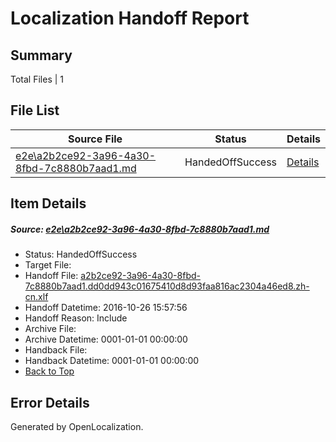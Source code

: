 # <a name='report-top'></a> Localization Handoff Report

## Summary
 Total Files | 1

## File List
 Source File | Status | Details 
 ----------- | ------ | ------- 
 [e2e\a2b2ce92-3a96-4a30-8fbd-7c8880b7aad1.md](https://github.com/OpenLocalizationTestOrg/ol-test0/blob/09ded30a02d26b2b7133ee357fbd63cecb874d98/e2e/a2b2ce92-3a96-4a30-8fbd-7c8880b7aad1.md) | HandedOffSuccess | [Details](#38c70d045e19b0c56eb25cfa663c9208bbd0c4936)

## Item Details
##### <a name='38c70d045e19b0c56eb25cfa663c9208bbd0c4936'></a> Source: [e2e\a2b2ce92-3a96-4a30-8fbd-7c8880b7aad1.md](https://github.com/OpenLocalizationTestOrg/ol-test0/blob/09ded30a02d26b2b7133ee357fbd63cecb874d98/e2e/a2b2ce92-3a96-4a30-8fbd-7c8880b7aad1.md)
* Status: HandedOffSuccess
* Target File: 
* Handoff File: [a2b2ce92-3a96-4a30-8fbd-7c8880b7aad1.dd0dd943c01675410d8d93faa816ac2304a46ed8.zh-cn.xlf](https://github.com/OpenLocalizationTestOrg/ol-test0-handoff/blob/e346cf76d3a82df45526c843cf77b766a3f166fe/ol-handoff/OpenLocalizationTestOrg/ol-test0-zhcn/shujia/ht/a2b2ce92-3a96-4a30-8fbd-7c8880b7aad1.dd0dd943c01675410d8d93faa816ac2304a46ed8.zh-cn.xlf)
* Handoff Datetime: 2016-10-26 15:57:56
* Handoff Reason: Include
* Archive File: 
* Archive Datetime: 0001-01-01 00:00:00
* Handback File: 
* Handback Datetime: 0001-01-01 00:00:00
* [Back to Top](#report-top)


## Error Details

Generated by OpenLocalization.
